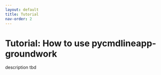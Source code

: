 ```yaml
---
layout: default
title: Tutorial
nav-order: 2
---
```


# Tutorial: How to use pycmdlineapp-groundwork

description tbd
